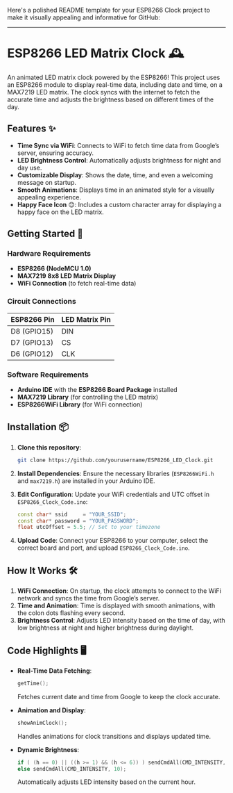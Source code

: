 Here's a polished README template for your ESP8266 Clock project to make it visually appealing and informative for GitHub:

---

# ESP8266 LED Matrix Clock 🕰️

An animated LED matrix clock powered by the ESP8266! This project uses an ESP8266 module to display real-time data, including date and time, on a MAX7219 LED matrix. The clock syncs with the internet to fetch the accurate time and adjusts the brightness based on different times of the day.

## Features ✨

- **Time Sync via WiFi**: Connects to WiFi to fetch time data from Google’s server, ensuring accuracy.
- **LED Brightness Control**: Automatically adjusts brightness for night and day use.
- **Customizable Display**: Shows the date, time, and even a welcoming message on startup.
- **Smooth Animations**: Displays time in an animated style for a visually appealing experience.
- **Happy Face Icon** 😊: Includes a custom character array for displaying a happy face on the LED matrix.

## Getting Started 🚀

### Hardware Requirements

- **ESP8266 (NodeMCU 1.0)**
- **MAX7219 8x8 LED Matrix Display**
- **WiFi Connection** (to fetch real-time data)

### Circuit Connections

| ESP8266 Pin | LED Matrix Pin |
|-------------|----------------|
| D8 (GPIO15) | DIN            |
| D7 (GPIO13) | CS             |
| D6 (GPIO12) | CLK            |

### Software Requirements

- **Arduino IDE** with the **ESP8266 Board Package** installed
- **MAX7219 Library** (for controlling the LED matrix)
- **ESP8266WiFi Library** (for WiFi connection)

## Installation 📦

1. **Clone this repository**: 
   ```bash
   git clone https://github.com/yourusername/ESP8266_LED_Clock.git
   ```

2. **Install Dependencies**: Ensure the necessary libraries (`ESP8266WiFi.h` and `max7219.h`) are installed in your Arduino IDE.

3. **Edit Configuration**: Update your WiFi credentials and UTC offset in `ESP8266_Clock_Code.ino`:
   ```cpp
   const char* ssid     = "YOUR_SSID";
   const char* password = "YOUR_PASSWORD";
   float utcOffset = 5.5; // Set to your timezone
   ```

4. **Upload Code**: Connect your ESP8266 to your computer, select the correct board and port, and upload `ESP8266_Clock_Code.ino`.

## How It Works 🛠️

1. **WiFi Connection**: On startup, the clock attempts to connect to the WiFi network and syncs the time from Google’s server.
2. **Time and Animation**: Time is displayed with smooth animations, with the colon dots flashing every second.
3. **Brightness Control**: Adjusts LED intensity based on the time of day, with low brightness at night and higher brightness during daylight.

## Code Highlights 🖥️

- **Real-Time Data Fetching**:
  ```cpp
  getTime();
  ```
  Fetches current date and time from Google to keep the clock accurate.

- **Animation and Display**:
  ```cpp
  showAnimClock();
  ```
  Handles animations for clock transitions and displays updated time.

- **Dynamic Brightness**:
  ```cpp
  if ( (h == 0) || ((h >= 1) && (h <= 6)) ) sendCmdAll(CMD_INTENSITY, 0);
  else sendCmdAll(CMD_INTENSITY, 10);
  ```
  Automatically adjusts LED intensity based on the current hour.
